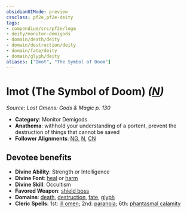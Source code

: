 ```yaml
---
obsidianUIMode: preview
cssclass: pf2e,pf2e-deity
tags:
- compendium/src/pf2e/logm
- deity/monitor-demigods
- domain/death/deity
- domain/destruction/deity
- domain/fate/deity
- domain/glyph/deity
aliases: ["Imot", "The Symbol of Doom"]
---
```

# Imot (The Symbol of Doom) *([N](/rules/traits/neutral-b1.md))*  
*Source: Lost Omens: Gods & Magic p. 130*  

- **Category**: Monitor Demigods
- **Anathema**: withhold your understanding of a portent, prevent the destruction of things that cannot be saved
- **Follower Alignments**: [NG](/rules/traits/neutral-good-b1.md), [N](/rules/traits/neutral-b1.md), [CN](/rules/traits/chaotic-neutral-b1.md)

## Devotee benefits

- **Divine Ability**: Strength or Intelligence
- **Divine Font**: [heal](/compendium/spells/heal.md) or [harm](/compendium/spells/harm.md)
- **Divine Skill**: Occultism
- **Favored Weapon**: [shield boss](/compendium/equipment/items/shield-boss.md)
- **Domains**: [death](/compendium/setting/domains.md#Death), [destruction](/compendium/setting/domains.md#Destruction), [fate](/compendium/setting/domains.md#Fate), [glyph](/compendium/setting/domains.md#Glyph)
- **Cleric Spells**: 1st: [ill omen](/compendium/spells/ill-omen-logm.md); 2nd: [paranoia](/compendium/spells/paranoia.md); 6th: [phantasmal calamity](/compendium/spells/phantasmal-calamity.md)
